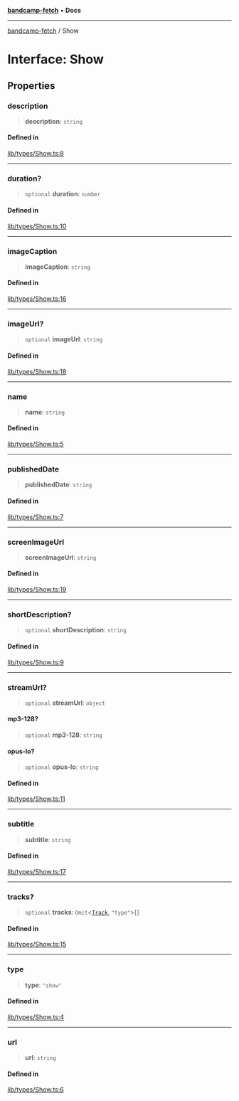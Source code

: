 [**bandcamp-fetch**](../README.md) • **Docs**

***

[bandcamp-fetch](../README.md) / Show

# Interface: Show

## Properties

### description

> **description**: `string`

#### Defined in

[lib/types/Show.ts:8](https://github.com/patrickkfkan/bandcamp-fetch/blob/d7908af6ae5080a27ddea05f2631b8fc5129d64d/src/lib/types/Show.ts#L8)

***

### duration?

> `optional` **duration**: `number`

#### Defined in

[lib/types/Show.ts:10](https://github.com/patrickkfkan/bandcamp-fetch/blob/d7908af6ae5080a27ddea05f2631b8fc5129d64d/src/lib/types/Show.ts#L10)

***

### imageCaption

> **imageCaption**: `string`

#### Defined in

[lib/types/Show.ts:16](https://github.com/patrickkfkan/bandcamp-fetch/blob/d7908af6ae5080a27ddea05f2631b8fc5129d64d/src/lib/types/Show.ts#L16)

***

### imageUrl?

> `optional` **imageUrl**: `string`

#### Defined in

[lib/types/Show.ts:18](https://github.com/patrickkfkan/bandcamp-fetch/blob/d7908af6ae5080a27ddea05f2631b8fc5129d64d/src/lib/types/Show.ts#L18)

***

### name

> **name**: `string`

#### Defined in

[lib/types/Show.ts:5](https://github.com/patrickkfkan/bandcamp-fetch/blob/d7908af6ae5080a27ddea05f2631b8fc5129d64d/src/lib/types/Show.ts#L5)

***

### publishedDate

> **publishedDate**: `string`

#### Defined in

[lib/types/Show.ts:7](https://github.com/patrickkfkan/bandcamp-fetch/blob/d7908af6ae5080a27ddea05f2631b8fc5129d64d/src/lib/types/Show.ts#L7)

***

### screenImageUrl

> **screenImageUrl**: `string`

#### Defined in

[lib/types/Show.ts:19](https://github.com/patrickkfkan/bandcamp-fetch/blob/d7908af6ae5080a27ddea05f2631b8fc5129d64d/src/lib/types/Show.ts#L19)

***

### shortDescription?

> `optional` **shortDescription**: `string`

#### Defined in

[lib/types/Show.ts:9](https://github.com/patrickkfkan/bandcamp-fetch/blob/d7908af6ae5080a27ddea05f2631b8fc5129d64d/src/lib/types/Show.ts#L9)

***

### streamUrl?

> `optional` **streamUrl**: `object`

#### mp3-128?

> `optional` **mp3-128**: `string`

#### opus-lo?

> `optional` **opus-lo**: `string`

#### Defined in

[lib/types/Show.ts:11](https://github.com/patrickkfkan/bandcamp-fetch/blob/d7908af6ae5080a27ddea05f2631b8fc5129d64d/src/lib/types/Show.ts#L11)

***

### subtitle

> **subtitle**: `string`

#### Defined in

[lib/types/Show.ts:17](https://github.com/patrickkfkan/bandcamp-fetch/blob/d7908af6ae5080a27ddea05f2631b8fc5129d64d/src/lib/types/Show.ts#L17)

***

### tracks?

> `optional` **tracks**: `Omit`\<[`Track`](Track.md), `"type"`\>[]

#### Defined in

[lib/types/Show.ts:15](https://github.com/patrickkfkan/bandcamp-fetch/blob/d7908af6ae5080a27ddea05f2631b8fc5129d64d/src/lib/types/Show.ts#L15)

***

### type

> **type**: `"show"`

#### Defined in

[lib/types/Show.ts:4](https://github.com/patrickkfkan/bandcamp-fetch/blob/d7908af6ae5080a27ddea05f2631b8fc5129d64d/src/lib/types/Show.ts#L4)

***

### url

> **url**: `string`

#### Defined in

[lib/types/Show.ts:6](https://github.com/patrickkfkan/bandcamp-fetch/blob/d7908af6ae5080a27ddea05f2631b8fc5129d64d/src/lib/types/Show.ts#L6)
